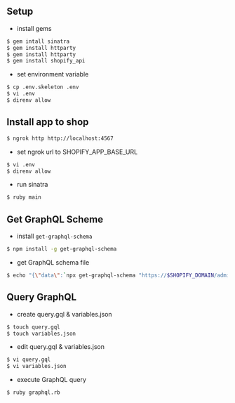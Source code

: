 ## Setup

- install gems

```sh
$ gem intall sinatra
$ gem install httparty
$ gem install httparty
$ gem install shopify_api
```

- set environment variable

```sh
$ cp .env.skeleton .env
$ vi .env
$ direnv allow
```

## Install app to shop

```sh
$ ngrok http http://localhost:4567
```

- set ngrok url to SHOPIFY_APP_BASE_URL

```sh
$ vi .env
$ direnv allow
```

- run sinatra

```sh
$ ruby main
```

## Get GraphQL Scheme

- install `get-graphql-schema`

```sh
$ npm install -g get-graphql-schema
```

- get GraphQL schema file

```bash
$ echo "{\"data\":`npx get-graphql-schema "https://$SHOPIFY_DOMAIN/admin/api/$SHOPIFY_API_VERSION/graphql.json" -h X-Shopify-Access-Token=$SHOPIFY_TOKEN -j`}" | jq > shopify_graphql_schemas/$SHOPIFY_API_VERSION.json
```

## Query GraphQL

- create query.gql & variables.json

```sh
$ touch query.gql
$ touch variables.json
```

- edit query.gql & variables.json

```sh
$ vi query.gql
$ vi variables.json
```

- execute GraphQL query

```
$ ruby graphql.rb
```
